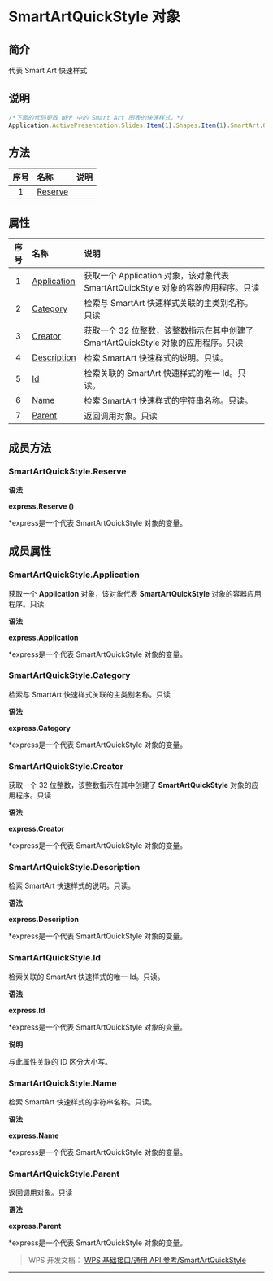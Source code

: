 # SmartArtQuickStyle 对象

## 简介

代表 Smart Art 快速样式

## 说明

``` JavaScript
/*下面的代码更改 WPP 中的 Smart Art 图表的快速样式。*/
Application.ActivePresentation.Slides.Item(1).Shapes.Item(1).SmartArt.QuickStyle = Application.SmartArtQuickStyles.Item(1)
```

## 方法

| 序号 | 名称                                   | 说明 |
|:----:|:---------------------------------------|:-----|
|  1   | [Reserve](#SmartArtQuickStyle.Reserve) |      |

## 属性

| 序号 | 名称                                           | 说明                                                                               |
|:----:|:-----------------------------------------------|:-----------------------------------------------------------------------------------|
|  1   | [Application](#SmartArtQuickStyle.Application) | 获取一个 Application 对象，该对象代表 SmartArtQuickStyle 对象的容器应用程序。只读  |
|  2   | [Category](#SmartArtQuickStyle.Category)       | 检索与 SmartArt 快速样式关联的主类别名称。只读                                     |
|  3   | [Creator](#SmartArtQuickStyle.Creator)         | 获取一个 32 位整数，该整数指示在其中创建了 SmartArtQuickStyle 对象的应用程序。只读 |
|  4   | [Description](#SmartArtQuickStyle.Description) | 检索 SmartArt 快速样式的说明。只读。                                               |
|  5   | [Id](#SmartArtQuickStyle.Id)                   | 检索关联的 SmartArt 快速样式的唯一 Id。只读。                                      |
|  6   | [Name](#SmartArtQuickStyle.Name)               | 检索 SmartArt 快速样式的字符串名称。只读。                                         |
|  7   | [Parent](#SmartArtQuickStyle.Parent)           | 返回调用对象。只读                                                                 |

## 成员方法

### SmartArtQuickStyle.Reserve

**语法**

**express.Reserve ()**

\*express是一个代表 SmartArtQuickStyle 对象的变量。

## 成员属性

### SmartArtQuickStyle.Application

获取一个 **Application** 对象，该对象代表 **SmartArtQuickStyle** 对象的容器应用程序。只读

**语法**

**express.Application**

\*express是一个代表 SmartArtQuickStyle 对象的变量。

### SmartArtQuickStyle.Category

检索与 SmartArt 快速样式关联的主类别名称。只读

**语法**

**express.Category**

\*express是一个代表 SmartArtQuickStyle 对象的变量。

### SmartArtQuickStyle.Creator

获取一个 32 位整数，该整数指示在其中创建了 **SmartArtQuickStyle** 对象的应用程序。只读

**语法**

**express.Creator**

\*express是一个代表 SmartArtQuickStyle 对象的变量。

### SmartArtQuickStyle.Description

检索 SmartArt 快速样式的说明。只读。

**语法**

**express.Description**

\*express是一个代表 SmartArtQuickStyle 对象的变量。

### SmartArtQuickStyle.Id

检索关联的 SmartArt 快速样式的唯一 Id。只读。

**语法**

**express.Id**

\*express是一个代表 SmartArtQuickStyle 对象的变量。

**说明**

与此属性关联的 ID 区分大小写。

### SmartArtQuickStyle.Name

检索 SmartArt 快速样式的字符串名称。只读。

**语法**

**express.Name**

\*express是一个代表 SmartArtQuickStyle 对象的变量。

### SmartArtQuickStyle.Parent

返回调用对象。只读

**语法**

**express.Parent**

\*express是一个代表 SmartArtQuickStyle 对象的变量。

> WPS 开发文档： [WPS 基础接口/通用 API 参考/SmartArtQuickStyle](https://qn.cache.wpscdn.cn/encs/doc/office_v19/index.htm)

------------------------------------------------------------------------
